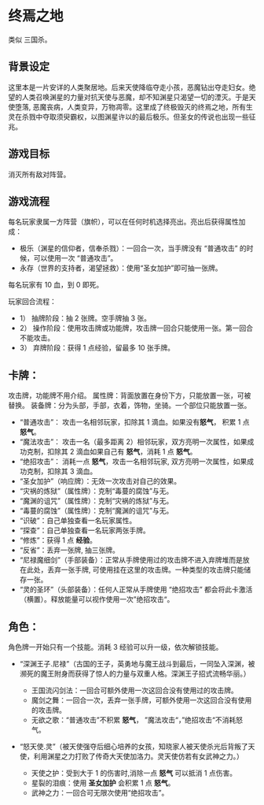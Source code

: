 # 终焉之地

类似 三国杀。

## 背景设定

这里本是一片安详的人类聚居地。后来天使降临夺走小孩，恶魔钻出夺走妇女。绝望的人类召唤渊星的力量对抗天使与恶魔，却不知渊星只渴望一切的湮灭。于是天使堕落, 恶魔丧病，人类变异，万物凋零。这里成了终极毁灭的终焉之地，所有生灵在杀戮中夺取须臾霸权，以图渊星许以的最后极乐。但圣女的传说也出现一些征兆。

## 游戏目标

消灭所有敌对阵营。

## 游戏流程

每名玩家隶属一方阵营（旗帜），可以在任何时机选择亮出。亮出后获得属性加成：

- 极乐（渊星的信仰者，信奉杀戮）：一回合一次，当手牌没有 “普通攻击” 的时候，可以使用一次 “普通攻击”。
- 永存（世界的支持者，渴望拯救）：使用“圣女加护”即可抽一张牌。

每名玩家有 10 血，到 0 即死。

玩家回合流程：

- 1） 抽牌阶段：抽 2 张牌。空手牌抽 3 张。
- 2） 操作阶段：使用攻击牌或功能牌，攻击牌一回合只能使用一张。第一回合不能攻击。
- 3） 弃牌阶段：获得 1 点经验，留最多 10 张手牌。

## 卡牌：

攻击牌，功能牌不用介绍。
属性牌：背面放置在身份下方，只能放置一张，可被替换。
装备牌：分为头部，手部，衣着，饰物，坐骑。一个部位只能放置一张。

- “普通攻击”： 攻击一名相邻玩家，扣除其 1 滴血。如果没有**怒气**， 积累 1 点 **怒气**。
- “魔法攻击”： 攻击一名（最多距离 2）相邻玩家，双方亮明一次属性，如果成功克制，扣除其 2 滴血如果自己有 **怒气**，消耗 1 点 **怒气**。
- “绝招攻击”： 消耗一点 **怒气**，攻击一名相邻玩家, 双方亮明一次属性，如果成功克制，扣除其 3 滴血。
- “圣女加护”（响应牌）：无效一次攻击对自己的效果。
- “灾祸的炼狱”（属性牌）：克制“毒蔓的腐蚀”与无。
- “魔渊的诅咒”（属性牌）：克制“灾祸的炼狱”与无。
- “毒蔓的腐蚀”（属性牌）：克制“魔渊的诅咒”与无。
- “识破”：自己单独查看一名玩家属性。
- “探查”：自己单独查看一名玩家两张手牌。
- “修炼”：获得 1 点 **经验**。
- “反省”：丢弃一张牌, 抽三张牌。
- “尼禄魔细剑”（手部装备）：正常从手牌使用过的攻击牌不进入弃牌堆而是放在此处，丢弃一张手牌, 可使用挂在这里的攻击牌。一种类型的攻击牌只能储存一张。
- “灵的圣环”（头部装备）：任何人正常从手牌使用 “绝招攻击” 都会将此卡激活（横置）。释放能量可以视作使用一次”绝招攻击“。

## 角色：

角色牌一开始只有一个技能。消耗 3 经验可以升一级，依次解锁技能。

- “深渊王子.尼禄”（古国的王子，英勇地与魔王战斗到最后，一同坠入深渊，被濒死的魔王附身而获得了惊人的力量与双重人格。深渊王子招式流畅华丽。）

  - 王国流闪剑法：一回合可额外使用一次这回合没有使用过的攻击牌。
  - 魔剑之舞：一回合一次，丢弃一张手牌，可额外使用一次这回合没有使用的攻击牌。
  - 无欲之歌：“普通攻击”不积累 **怒气**， ”魔法攻击“，”绝招攻击“不消耗怒气。

- “怒天使.灵”（被天使强夺后细心培养的女孩，知晓家人被天使杀光后背叛了天使，利用渊星之力打败了传奇大天使加洛力。灵天使仿若有女武神之力。）
  - 天使之护：受到大于 1 的伤害时,消除一点 **怒气** 可以抵消 1 点伤害。
  - 星裂的泪痕：使用 **圣女加护** 会积累 1 点 **怒气**。
  - 武神之力：一回合可无限次使用“绝招攻击”。
